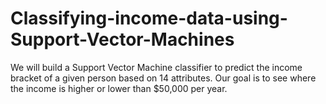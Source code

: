 # Classifying-income-data-using-Support-Vector-Machines
We will build a Support Vector Machine classifier to predict the income bracket of a given person based on 14 attributes. Our goal is to see where the income is higher or lower than $50,000 per year.
